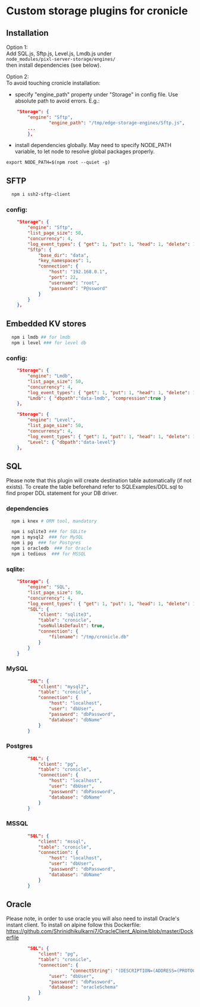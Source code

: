 



# Custom storage plugins for cronicle

## Installation

Option 1: \
Add SQL.js, Sftp.js, Level.js, Lmdb.js under \
```node_modules/pixl-server-storage/engines/``` \
then install dependencies (see below).

Option 2: \
To avoid touching cronicle installation:
- specify "engine_path" property under "Storage" in config file. Use absolute path to avoid errors. E.g.:
```json
	"Storage": {
		"engine": "Sftp",
                "engine_path": "/tmp/edge-storage-engines/Sftp.js",
		...
		},
```
- install dependencies globally. May need to specify NODE_PATH variable, to let node to resolve global packages properly. 

```export NODE_PATH=$(npm root --quiet -g)```


## SFTP
```bash
  npm i ssh2-sftp-client
```

###  config:
```json
	"Storage": {
		"engine": "Sftp",
		"list_page_size": 50,
		"concurrency": 4,
		"log_event_types": { "get": 1, "put": 1, "head": 1,	"delete": 1, "expire_set": 1 },
		"Sftp": {
			"base_dir": "data",
			"key_namespaces": 1,
			"connection": {
				"host": "192.168.0.1",
				"port": 22,
				"username": "root",
				"password": "P@ssword"
			}
		}
	},
```


## Embedded KV stores
```bash
  npm i lmdb ## for lmdb
  npm i level ### for level db
```
###  config:
```json
	"Storage": {
		"engine": "Lmdb",
		"list_page_size": 50,
		"concurrency": 4,
		"log_event_types": { "get": 1, "put": 1, "head": 1,	"delete": 1, "expire_set": 1 },
        "Lmdb": { "dbpath":"data-lmdb", "compression":true }       
    },
```
```json
	"Storage": {
		"engine": "Level",
		"list_page_size": 50,
		"concurrency": 4,
		"log_event_types": { "get": 1, "put": 1, "head": 1,	"delete": 1, "expire_set": 1 },
        "Level": { "dbpath":"data-level"}       
    },
```

## SQL 
Please note that this plugin will create destination table automatically (if not exists). To create the table beforehand refer to SQLExamples/DDL.sql to find proper DDL statement for your DB driver.

### dependencies
```bash
  npm i knex # ORM tool, mandatory

  npm i sqlite3 ### for SQLite
  npm i mysql2  ### for MySQL
  npm i pg  ### for Postgres
  npm i oracledb  ### for Oracle
  npm i tedious  ### for MSSQL
```
###  sqlite:
```json
	"Storage": {
		"engine": "SQL",
		"list_page_size": 50,
		"concurrency": 4,
		"log_event_types": { "get": 1, "put": 1, "head": 1,	"delete": 1, "expire_set": 1 },
		"SQL": {
			"client": "sqlite3",
			"table": "cronicle",
			"useNullAsDefault": true,
			"connection": {
				"filename": "/tmp/cronicle.db"
			}
		}
	}
```
### MySQL 
```json
		"SQL": {
			"client": "mysql2",
			"table": "cronicle",
			"connection": {
				"host": "localhost",
				"user": "dbUser",
				"password": "dbPassword",
				"database": "dbName"
			}
		}
```
### Postgres
```json
		"SQL": {
			"client": "pg",
			"table": "cronicle",
			"connection": {
				"host": "localhost",
				"user": "dbUser",
				"password": "dbPassword",
				"database": "dbName"
			}
		}
```
### MSSQL
```json
		"SQL": {
			"client": "mssql",
			"table": "cronicle",
			"connection": {
				"host": "localhost",
				"user": "dbUser",
				"password": "dbPassword",
				"database": "dbName"
			}
		}
```
## Oracle
Please note, in order to use oracle you will also need to install Oracle's instant client. To install on alpine follow this Dockerfile:
https://github.com/Shrinidhikulkarni7/OracleClient_Alpine/blob/master/Dockerfile
```json
		"SQL": {
			"client": "pg",
			"table": "cronicle",
			"connection": {
                        "connectString": "(DESCRIPTION=(ADDRESS=(PROTOCOL=TCP)(HOST=localhost...)))",
				"user": "dbUser",
				"password": "dbPassword",
				"database": "oracleSchema"
			}
		}
```
